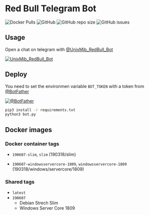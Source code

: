 # Red Bull Telegram Bot

![Docker Pulls](https://img.shields.io/docker/pulls/unixmib/redbull.svg)
![GitHub](https://img.shields.io/github/license/unixmib/red-bull-bot.svg)
![GitHub repo size](https://img.shields.io/github/repo-size/unixmib/red-bull-bot.svg)
![GitHub issues](https://img.shields.io/github/issues/unixmib/red-bull-bot.svg)

## Usage

Open a chat on telegram with [@UnixMib_RedBull_Bot](https://t.me/UnixMib_RedBull_Bot)

[![UnixMib_RedBull_Bot](https://img.shields.io/badge/telegram-%40UnixMib__RedBull__Bot-blue.svg)](https://t.me/UnixMib_RedBull_Bot)

## Deploy

You need to set the environmen variable `BOT_TOKEN` with a token from [@BotFather](https://t.me/botfather)

[![@BotFather](https://img.shields.io/badge/telegram-%40BotFather-blue.svg)](https://t.me/botfather)

```bash
pip3 install -r requirements.txt
python3 bot.py
```

## Docker images

### Docker container tags

-  `190607-slim`, `slim` (190318/slim)

-  `190607-windowsservercore-1809`, `windowsservercore-1809` (190318/windows/servercore/1809)

### Shared tags

- `latest`
- `190607`
  - Debian Strech Slim
  - Windows Server Core 1809
